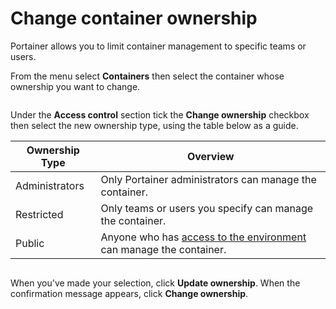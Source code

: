 # Change container ownership

Portainer allows you to limit container management to specific teams or users.

From the menu select **Containers** then select the container whose ownership you want to change.

<figure><img src="../..//assets/2.15-docker_containers_container_details.gif" alt=""><figcaption></figcaption></figure>

Under the **Access control** section tick the **Change ownership** checkbox then select the new ownership type, using the table below as a guide.

| Ownership Type | Overview                                                                                                    |
| -------------- | ----------------------------------------------------------------------------------------------------------- |
| Administrators | Only Portainer administrators can manage the container.                                                     |
| Restricted     | Only teams or users you specify can manage the container.                                                   |
| Public         | Anyone who has [access to the environment](../../../admin/environments/access.md) can manage the container. |

<figure><img src="../..//assets/2.15-docker_containers_container_access_control.png" alt=""><figcaption></figcaption></figure>

When you've made your selection, click **Update ownership**. When the confirmation message appears, click **Change ownership**.

<figure><img src="../..//assets/2.15-container-ownership-confirm.png" alt=""><figcaption></figcaption></figure>
